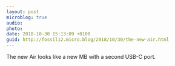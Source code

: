 ```yaml
---
layout: post
microblog: true
audio: 
photo: 
date: 2018-10-30 15:13:09 +0100
guid: http://fossil12.micro.blog/2018/10/30/the-new-air.html
---
```

The new Air looks like a new MB with a second USB-C port.
